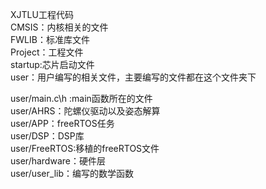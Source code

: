 XJTLU工程代码  
CMSIS：内核相关的文件  
FWLIB：标准库文件  
Project：工程文件  
startup:芯片启动文件  
user：用户编写的相关文件，主要编写的文件都在这个文件夹下  

user/main.c\h :main函数所在的文件  
user/AHRS：陀螺仪驱动以及姿态解算  
user/APP：freeRTOS任务  
user/DSP：DSP库  
user/FreeRTOS:移植的freeRTOS文件  
user/hardware：硬件层  
user/user_lib：编写的数学函数  
